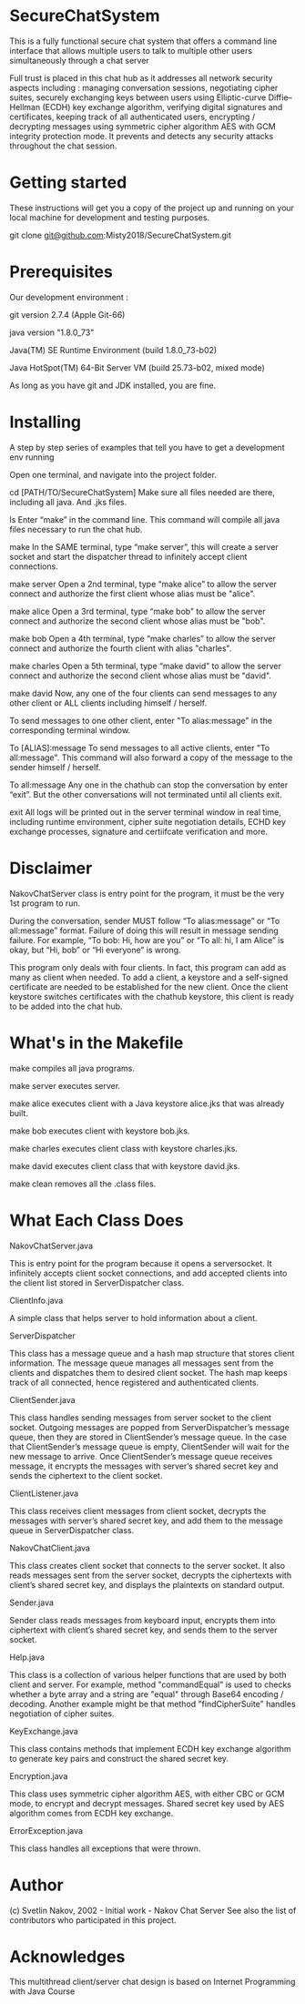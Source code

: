 # SecureChatSystem
This is a fully functional secure chat system that offers a command line interface that allows multiple users to talk to multiple other users simultaneously through a chat server

Full trust is placed in this chat hub as it addresses all network security aspects including : managing conversation sessions, negotiating cipher suites, securely exchanging keys between users using Elliptic-curve Diffie–Hellman (ECDH) key exchange algorithm, verifying digital signatures and certificates, keeping track of all authenticated users, encrypting / decrypting messages using symmetric cipher algorithm AES with GCM integrity protection mode. It prevents and detects any security attacks throughout the chat session.


 # Getting started
 These instructions will get you a copy of the project up and running on your local machine for development and testing     purposes.

git clone git@github.com:Misty2018/SecureChatSystem.git

# Prerequisites
Our development environment :

git version 2.7.4 (Apple Git-66)

java version "1.8.0_73"

Java(TM) SE Runtime Environment (build 1.8.0_73-b02)

Java HotSpot(TM) 64-Bit Server VM (build 25.73-b02, mixed mode)

As long as you have git and JDK installed, you are fine.


# Installing
A step by step series of examples that tell you have to get a development env running

Open one terminal, and navigate into the project folder.

cd [PATH/TO/SecureChatSystem]
Make sure all files needed are there, including all java. And .jks files.

ls
Enter “make” in the command line. This command will compile all java files necessary to run the chat hub.

make
In the SAME terminal, type “make server”, this will create a server socket and start the dispatcher thread to infinitely accept client connections.

make server
Open a 2nd terminal, type “make alice” to allow the server connect and authorize the first client whose alias must be "alice".

make alice
Open a 3rd terminal, type “make bob” to allow the server connect and authorize the second client whose alias must be "bob".

make bob
Open a 4th terminal, type “make charles” to allow the server connect and authorize the fourth client with alias "charles".

make charles
Open a 5th terminal, type “make david” to allow the server connect and authorize the second client whose alias must be "david".

make david
Now, any one of the four clients can send messages to any other client or ALL clients including himself / herself.

To send messages to one other client, enter "To alias:message" in the corresponding terminal window.

To [ALIAS]:message
To send messages to all active clients, enter "To all:message". This command will also forward a copy of the message to the sender himself / herself.

To all:message
Any one in the chathub can stop the conversation by enter “exit”. But the other conversations will not terminated until all clients exit.

exit
All logs will be printed out in the server terminal window in real time, including runtime environment, cipher suite negotiation details, ECHD key exchange processes, signature and certiifcate verification and more.

# Disclaimer

NakovChatServer class is entry point for the program, it must be the very 1st program to run.

During the conversation, sender MUST follow “To alias:message” or “To all:message” format. Failure of doing this will result in message sending failure. For example, “To bob: Hi, how are you” or “To all: hi, I am Alice” is okay, but “Hi, bob” or “Hi everyone” is wrong.

This program only deals with four clients. In fact, this program can add as many as client when needed. To add a client, a keystore and a self-signed certificate are needed to be established for the new client. Once the client keystore switches certificates with the chathub keystore, this client is ready to be added into the chat hub.

# What's in the Makefile
make
compiles all java programs.

make server
executes server.

make alice
executes client with a Java keystore alice.jks that was already built.

make bob
executes client with keystore bob.jks.

make charles
executes client class with keystore charles.jks.

make david
executes client class that with keystore david.jks.

make clean
removes all the .class files.

# What Each Class Does
NakovChatServer.java

This is entry point for the program because it opens a serversocket. It infinitely accepts client socket connections, and add accepted clients into the client list stored in ServerDispatcher class.

ClientInfo.java

A simple class that helps server to hold information about a client.

ServerDispatcher

This class has a message queue and a hash map structure that stores client information. The message queue manages all messages sent from the clients and dispatches them to desired client socket. The hash map keeps track of all connected, hence registered and authenticated clients.

ClientSender.java

This class handles sending messages from server socket to the client socket. Outgoing messages are popped from ServerDispatcher’s message queue, then they are stored in ClientSender’s message queue. In the case that ClientSender’s message queue is empty, ClientSender will wait for the new message to arrive. Once ClientSender’s message queue receives message, it encrypts the messages with server’s shared secret key and sends the ciphertext to the client socket.

ClientListener.java

This class receives client messages from client socket, decrypts the messages with server’s shared secret key, and add them to the message queue in ServerDispatcher class.

NakovChatClient.java

This class creates client socket that connects to the server socket. It also reads messages sent from the server socket, decrypts the ciphertexts with client’s shared secret key, and displays the plaintexts on standard output.

Sender.java

Sender class reads messages from keyboard input, encrypts them into ciphertext with client’s shared secret key, and sends them to the server socket.

Help.java

This class is a collection of various helper functions that are used by both client and server. For example, method "commandEqual" is used to checks whether a byte array and a string are "equal" through Base64 encoding / decoding. Another example might be that method "findCipherSuite" handles negotiation of cipher suites.

KeyExchange.java

This class contains methods that implement ECDH key exchange algorithm to generate key pairs and construct the shared secret key.

Encryption.java

This class uses symmetric cipher algorithm AES, with either CBC or GCM mode, to encrypt and decrypt messages. Shared secret key used by AES algorithm comes from ECDH key exchange.

ErrorException.java

This class handles all exceptions that were thrown.

# Author
(c) Svetlin Nakov, 2002 - Initial work - Nakov Chat Server
See also the list of contributors who participated in this project.

# Acknowledges
This multithread client/server chat design is based on Internet Programming with Java Course

